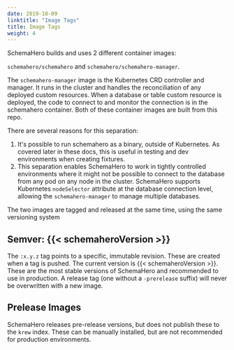 ```yaml
---
date: 2019-10-09
linktitle: "Image Tags"
title: Image Tags
weight: 4
---
```


SchemaHero builds and uses 2 different container images:

`schemahero/schemahero` and `schemahero/schemahero-manager`.

The `schemahero-manager` image is the Kubernetes CRD controller and manager. 
It runs in the cluster and handles the reconciliation of any deployed custom resources. 
When a database or table custom resource is deployed, the code to connect to and monitor the connection is in the schemahero container. 
Both of these container images are built from this repo.

There are several reasons for this separation:

1. It's possible to run schemahero as a binary, outside of Kubernetes. 
As covered later in these docs, this is useful in testing and dev environments when creating fixtures.
2. This separation enables SchemaHero to work in tightly controlled environments where it might not be possible to connect to the database from any pod on any node in the cluster. 
SchemaHero supports Kubernetes `nodeSelector` attribute at the database connection level, allowing the `schemahero-manager` to manage multiple databases.

The two images are tagged and released at the same time, using the same versioning system

## Semver: {{< schemaheroVersion >}}

The `:x.y.z` tag points to a specific, immutable revision. 
These are created when a tag is pushed. 
The current version is {{< schemaheroVersion >}}. 
These are the most stable versions of SchemaHero and recommended to use in production. A release tag (one without a `-prerelease` suffix) will never be overwritten with a new image.

## Prelease Images

SchemaHero releases pre-release versions, but does not publish these to the `krew` index. 
These can be manually installed, but are not recommended for production environments.

